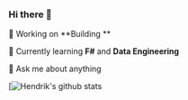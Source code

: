 ### Hi there 👋

🔭 Working on **Building **

🌱 Currently learning **F#** and **Data Engineering**

💬 Ask me about anything

[![Hendrik's github stats](https://github-readme-stats.vercel.app/api?username=HendrikMS&count_private=true&show_icons=true&theme=dracul)
